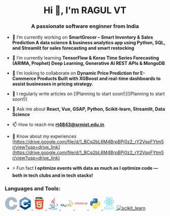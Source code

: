 <h1 align="center">Hi 👋, I'm RAGUL VT</h1>
<h3 align="center">A passionate software enginner from India</h3>

- 🔭 I’m currently working on **SmartGrocer – Smart Inventory & Sales Prediction A data science & business analytics app using Python, SQL, and Streamlit for sales forecasting and smart restocking**

- 🌱 I’m currently learning **TensorFlow & Keras Time Series Forecasting (ARIMA, Prophet) Deep Learning, Generative AI REST APIs & MongoDB**

- 👯 I’m looking to collaborate on **Dynamic Price Prediction for E-Commerce Products Built with XGBoost and real-time dashboards to assist businesses in pricing strategy.**

- 📝 I regularly write articles on [(Planning to start soon!)]((Planning to start soon!))

- 💬 Ask me about **React, Vue, GSAP, Python, Scikit-learn, Streamlit, Data Science**

- 📫 How to reach me **rt4843@srmist.edu.in**

- 📄 Know about my experiences [https://drive.google.com/file/d/1_BCq2bL6M4BrpBPj0z2_rY2VqxFYtm5r/view?usp=drive_link](https://drive.google.com/file/d/1_BCq2bL6M4BrpBPj0z2_rY2VqxFYtm5r/view?usp=drive_link)

- ⚡ Fun fact **I optimize events with data as much as I optimize code — both in tech clubs and in tech stacks!**



<h3 align="left">Languages and Tools:</h3>
<p align="left"> <a href="https://www.cprogramming.com/" target="_blank" rel="noreferrer"> <img src="https://raw.githubusercontent.com/devicons/devicon/master/icons/c/c-original.svg" alt="c" width="40" height="40"/> </a> <a href="https://www.w3schools.com/cpp/" target="_blank" rel="noreferrer"> <img src="https://raw.githubusercontent.com/devicons/devicon/master/icons/cplusplus/cplusplus-original.svg" alt="cplusplus" width="40" height="40"/> </a> <a href="https://www.w3.org/html/" target="_blank" rel="noreferrer"> <img src="https://raw.githubusercontent.com/devicons/devicon/master/icons/html5/html5-original-wordmark.svg" alt="html5" width="40" height="40"/> </a> <a href="https://www.java.com" target="_blank" rel="noreferrer"> <img src="https://raw.githubusercontent.com/devicons/devicon/master/icons/java/java-original.svg" alt="java" width="40" height="40"/> </a> <a href="https://www.mysql.com/" target="_blank" rel="noreferrer"> <img src="https://raw.githubusercontent.com/devicons/devicon/master/icons/mysql/mysql-original-wordmark.svg" alt="mysql" width="40" height="40"/> </a> <a href="https://www.oracle.com/" target="_blank" rel="noreferrer"> <img src="https://raw.githubusercontent.com/devicons/devicon/master/icons/oracle/oracle-original.svg" alt="oracle" width="40" height="40"/> </a> <a href="https://www.python.org" target="_blank" rel="noreferrer"> <img src="https://raw.githubusercontent.com/devicons/devicon/master/icons/python/python-original.svg" alt="python" width="40" height="40"/> </a> <a href="https://reactjs.org/" target="_blank" rel="noreferrer"> <img src="https://raw.githubusercontent.com/devicons/devicon/master/icons/react/react-original-wordmark.svg" alt="react" width="40" height="40"/> </a> <a href="https://scikit-learn.org/" target="_blank" rel="noreferrer"> <img src="https://upload.wikimedia.org/wikipedia/commons/0/05/Scikit_learn_logo_small.svg" alt="scikit_learn" width="40" height="40"/> </a> </p>
